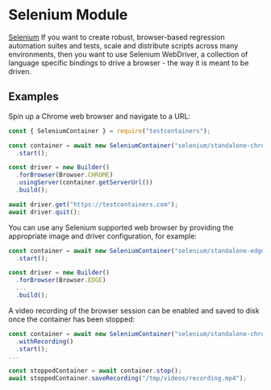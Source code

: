 # Selenium Module

[Selenium](https://www.selenium.dev/) If you want to create robust, browser-based regression automation suites and tests, scale and
distribute scripts across many environments, then you want to use Selenium WebDriver, a
collection of language specific bindings to drive a browser - the way it is meant to be driven.

## Examples

Spin up a Chrome web browser and navigate to a URL:

```javascript
const { SeleniumContainer } = require("testcontainers");

const container = await new SeleniumContainer("selenium/standalone-chrome:112.0")
  .start();

const driver = new Builder()
  .forBrowser(Browser.CHROME)
  .usingServer(container.getServerUrl())
  .build();

await driver.get("https://testcontainers.com");
await driver.quit();
```

You can use any Selenium supported web browser by providing the appropriate image and driver configuration, for example:

```javascript
const container = await new SeleniumContainer("selenium/standalone-edge:112.0")
  .start();

const driver = new Builder()
  .forBrowser(Browser.EDGE)
  ...
  .build();
```

A video recording of the browser session can be enabled and saved to disk once the container has been stopped:

```javascript
const container = await new SeleniumContainer("selenium/standalone-chrome:112.0")
  .withRecording()
  .start();
...

const stoppedContainer = await container.stop();
await stoppedContainer.saveRecording("/tmp/videos/recording.mp4");
```